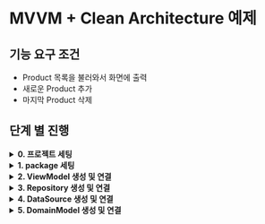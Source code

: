 # MVVM + Clean Architecture 예제

## 기능 요구 조건

- Product 목록을 불러와서 화면에 출력
- 새로운 Product 추가
- 마지막 Product 삭제

## 단계 별 진행

<details>
<summary><b>0. 프로젝트 세팅</b></summary>
<div markdown="1">

</br>

![image01](./README_image/image01.png)

- MainActivity 내에 MainScreen, Product 구성

</div>
</details>

<details>
<summary><b>1. package 세팅</b></summary>
<div markdown="1">

</br>

![image02](./README_image/image02.png)

- Package를 나누는 방법은 `Layer` 단위로 나누는 방식과 `Feature` 단위로 나누는 방식이 있음
- 본 예제에서는 Layer를 구분해서 학습하기 위해 Layer 단위로 나눔
- Layer 구조
  - Presentation Layer: ComposeView, ViewModel
  - Domain Layer: UseCase, RepositoryInterface, DomainModel
  - Data Layer: RepositoryImpl, DataSource, DataModel

</div>
</details>

<details>
<summary><b>2. ViewModel 생성 및 연결</b></summary>
<div markdown="1">

</br>

![image03](./README_image/image03.png)

- ViewModel 생성
  - 상태(products) 및 관련 함수 생성
- ViewModel과 Screen 연결
  - `androidx.lifecycle:lifecycle-viewmodel-compose` 및 `androidx.lifecycle:lifecycle-runtime-compose` 라이브러리 추가
  - Screen에 ViewModel의 상태 및 관련 함수 연결

</div>
</details>

<details>
<summary><b>3. Repository 생성 및 연결</b></summary>
<div markdown="1">

</br>

![image04](./README_image/image04.png)

- Repository 생성
  - ViewModel의 상태(products) 및 관련 함수 이전
  - 인터페이스는 Domain Layer, 구현체는 Data Layer
- Repository ViewModel 연결
  - DI를 위해 전역 객체 관리 도구(`DependenciesProvider`) 생성
  - Repository를 ViewModel에 주입해서 상태 및 관련 함수 연결
  - stateIn으로 Flow -> StateFlow 변경해 구독

</div>
</details>

<details>
<summary><b>4. DataSource 생성 및 연결</b></summary>
<div markdown="1">

</br>

![image05](./README_image/image05.png)

- DataSource 생성
  - Repository의 상태(products) 및 관련 함수 이전
  - 인터페이스와 구현체 모두 Data Layer
- DataSource와 Repository 연결
  - `DependenciesProvider`를 통해 DataSource를 Repositroy에 주입하고 상태 및 관련 함수 연결

</div>
</details>

<details>
<summary><b>5. DomainModel 생성 및 연결</b></summary>
<div markdown="1">

</br>

![image06](./README_image/image06.png)

- DomainModel 생성
  - DataModel의 데이터 샘플 이전
  - DataModel과 상호 변환 가능한 함수 생성
- DomainModel와 DataSource 연결

</div>
</details>
